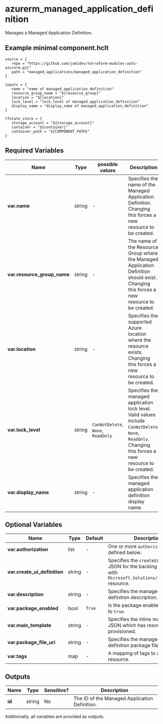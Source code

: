 # azurerm_managed_application_definition

Manages a Managed Application Definition.

## Example minimal component.hclt

```hcl
source = {
   repo = "https://github.com/jumidev/terraform-modules-auto-azurerm.git" 
   path = "managed_applications/managed_application_definition" 
}

inputs = {
   name = "name of managed_application_definition" 
   resource_group_name = "${resource_group}" 
   location = "${location}" 
   lock_level = "lock_level of managed_application_definition" 
   display_name = "display_name of managed_application_definition" 
}

tfstate_store = {
   storage_account = "${storage_account}" 
   container = "${container}" 
   container_path = "${COMPONENT_PATH}" 
}

```

## Required Variables

| Name | Type |  possible values |  Description |
| ---- | --------- |  ----------- | ----------- |
| **var.name** | string |  -  |  Specifies the name of the Managed Application Definition. Changing this forces a new resource to be created. | 
| **var.resource_group_name** | string |  -  |  The name of the Resource Group where the Managed Application Definition should exist. Changing this forces a new resource to be created. | 
| **var.location** | string |  -  |  Specifies the supported Azure location where the resource exists. Changing this forces a new resource to be created. | 
| **var.lock_level** | string |  `CanNotDelete`, `None`, `ReadOnly`  |  Specifies the managed application lock level. Valid values include `CanNotDelete`, `None`, `ReadOnly`. Changing this forces a new resource to be created. | 
| **var.display_name** | string |  -  |  Specifies the managed application definition display name. | 

## Optional Variables

| Name | Type |  Default  |  Description |
| ---- | --------- |  ----------- | ----------- |
| **var.authorization** | list |  -  |  One or more `authorization` block defined below. | 
| **var.create_ui_definition** | string |  -  |  Specifies the `createUiDefinition` JSON for the backing template with `Microsoft.Solutions/applications` resource. | 
| **var.description** | string |  -  |  Specifies the managed application definition description. | 
| **var.package_enabled** | bool |  `True`  |  Is the package enabled? Defaults to `true`. | 
| **var.main_template** | string |  -  |  Specifies the inline main template JSON which has resources to be provisioned. | 
| **var.package_file_uri** | string |  -  |  Specifies the managed application definition package file Uri. | 
| **var.tags** | map |  -  |  A mapping of tags to assign to the resource. | 



## Outputs

| Name | Type | Sensitive? | Description |
| ---- | ---- | --------- | --------- |
| **id** | string | No  | The ID of the Managed Application Definition. | 

Additionally, all variables are provided as outputs.
